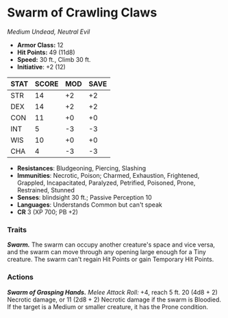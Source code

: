 # Swarm of Crawling Claws

*Medium Undead, Neutral Evil*

- **Armor Class:** 12
- **Hit Points:** 49 (11d8)
- **Speed:** 30 ft., Climb 30 ft.
- **Initiative**: +2 (12)

|STAT|SCORE|MOD|SAVE|
| --- | --- | --- | ---- |
| STR | 14 | +2 | +2 |
| DEX | 14 | +2 | +2 |
| CON | 11 | +0 | +0 |
| INT | 5 | -3 | -3 |
| WIS | 10 | +0 | +0 |
| CHA | 4 | -3 | -3 |

- **Resistances**: Bludgeoning, Piercing, Slashing
- **Immunities**: Necrotic, Poison; Charmed, Exhaustion, Frightened, Grappled, Incapacitated, Paralyzed, Petrified, Poisoned, Prone, Restrained, Stunned
- **Senses**: blindsight 30 ft.; Passive Perception 10
- **Languages**: Understands Common but can't speak
- **CR** 3 (XP 700; PB +2)

### Traits

***Swarm.*** The swarm can occupy another creature's space and vice versa, and the swarm can move through any opening large enough for a Tiny creature. The swarm can't regain Hit Points or gain Temporary Hit Points.


### Actions

***Swarm of Grasping Hands.*** *Melee Attack Roll:* +4, reach 5 ft. 20 (4d8 + 2) Necrotic damage, or 11 (2d8 + 2) Necrotic damage if the swarm is Bloodied. If the target is a Medium or smaller creature, it has the Prone condition.
